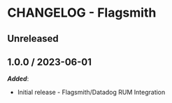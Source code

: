 # CHANGELOG - Flagsmith

## Unreleased

## 1.0.0 / 2023-06-01

***Added***:

* Initial release - Flagsmith/Datadog RUM Integration
